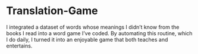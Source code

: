 # Translation-Game
I integrated a dataset of words whose meanings I didn’t know from the books I read into a word game I’ve coded. By automating this routine, which I do daily, I turned it into an enjoyable game that both teaches and entertains.
